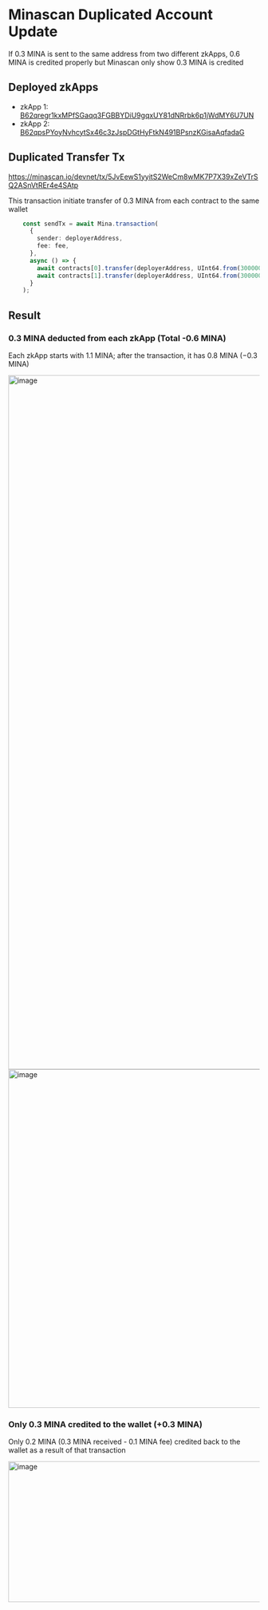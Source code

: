 # Minascan Duplicated Account Update

If 0.3 MINA is sent to the same address from two different zkApps, 0.6 MINA is credited properly but Minascan only show 0.3 MINA is credited

## Deployed zkApps
* zkApp 1: [B62qregr1kxMPfSGaqq3FGBBYDiU9gqxUY81dNRrbk6p1jWdMY6U7UN](https://minascan.io/devnet/account/B62qregr1kxMPfSGaqq3FGBBYDiU9gqxUY81dNRrbk6p1jWdMY6U7UN/zk-txs)
* zkApp 2: [B62qpsPYoyNvhcytSx46c3zJspDGtHyFtkN491BPsnzKGisaAqfadaG](https://minascan.io/devnet/account/B62qpsPYoyNvhcytSx46c3zJspDGtHyFtkN491BPsnzKGisaAqfadaG/zk-txs)

## Duplicated Transfer Tx
https://minascan.io/devnet/tx/5JvEewS1yyitS2WeCm8wMK7P7X39xZeVTrSQ2ASnVtREr4e4SAtp

This transaction initiate transfer of 0.3 MINA from each contract to the same wallet

```typescript
    const sendTx = await Mina.transaction(
      {
        sender: deployerAddress,
        fee: fee,
      },
      async () => {
        await contracts[0].transfer(deployerAddress, UInt64.from(300000000));
        await contracts[1].transfer(deployerAddress, UInt64.from(300000000));
      }
    );
```

## Result

### 0.3 MINA deducted from each zkApp (Total -0.6 MINA)

Each zkApp starts with 1.1 MINA; after the transaction, it has 0.8 MINA (−0.3 MINA)

<img width="2704" height="1390" alt="image" src="https://github.com/user-attachments/assets/444710d8-89b6-4ae4-b514-fc0d32b3e583" />

<img width="1366" height="678" alt="image" src="https://github.com/user-attachments/assets/764a8a2a-f862-45e7-8b21-6fe3479ec209" />

### Only 0.3 MINA credited to the wallet (+0.3 MINA)

Only 0.2 MINA (0.3 MINA received - 0.1 MINA fee) credited back to the wallet as a result of that transaction

<img width="855" height="282" alt="image" src="https://github.com/user-attachments/assets/d670cdca-edc5-408f-a209-d45ec6875605" />

